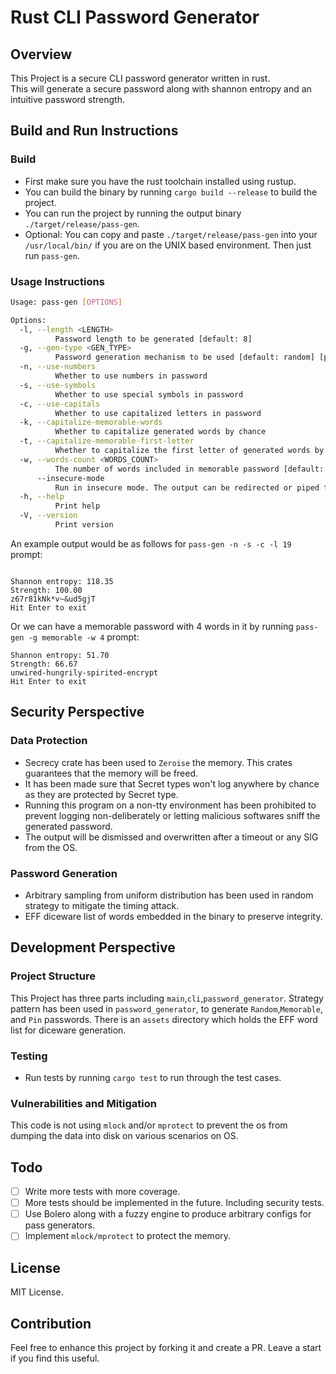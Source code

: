 # Rust CLI Password Generator

## Overview

This Project is a secure CLI password generator written in rust.\
This will generate a secure password along with shannon entropy and an intuitive password strength.

## Build and Run Instructions

### Build

- First make sure you have the rust toolchain installed using rustup.
- You can build the binary by running `cargo build --release` to build the project.
- You can run the project by running the output binary `./target/release/pass-gen`.
- Optional: You can copy and paste `./target/release/pass-gen` into your `/usr/local/bin/` if you are on the UNIX based environment. Then just run `pass-gen`.

### Usage Instructions

```bash
Usage: pass-gen [OPTIONS]

Options:
  -l, --length <LENGTH>
          Password length to be generated [default: 8]
  -g, --gen-type <GEN_TYPE>
          Password generation mechanism to be used [default: random] [possible values: random, pin, memorable]
  -n, --use-numbers
          Whether to use numbers in password
  -s, --use-symbols
          Whether to use special symbols in password
  -c, --use-capitals
          Whether to use capitalized letters in password
  -k, --capitalize-memorable-words
          Whether to capitalize generated words by chance
  -t, --capitalize-memorable-first-letter
          Whether to capitalize the first letter of generated words by chance
  -w, --words-count <WORDS_COUNT>
          The number of words included in memorable password [default: 5]
      --insecure-mode
          Run in insecure mode. The output can be redirected or piped to files or non terminal environments
  -h, --help
          Print help
  -V, --version
          Print version
```

An example output would be as follows for `pass-gen -n -s -c -l 19` prompt:

```

Shannon entropy: 118.35
Strength: 100.00
z67r81kNk*v~&ud5gjT
Hit Enter to exit
```

Or we can have a memorable password with 4 words in it by running `pass-gen -g memorable -w 4` prompt:

```
Shannon entropy: 51.70
Strength: 66.67
unwired-hungrily-spirited-encrypt
Hit Enter to exit
```

## Security Perspective

### Data Protection

- Secrecy crate has been used to `Zeroise` the memory. This crates guarantees that the memory will be freed.
- It has been made sure that Secret types won't log anywhere by chance as they are protected by Secret type.
- Running this program on a non-tty environment has been prohibited to prevent logging non-deliberately or letting malicious softwares sniff the generated password.
- The output will be dismissed and overwritten after a timeout or any SIG from the OS.

### Password Generation

- Arbitrary sampling from uniform distribution has been used in random strategy to mitigate the timing attack.
- EFF diceware list of words embedded in the binary to preserve integrity.

## Development Perspective

### Project Structure

This Project has three parts including `main`,`cli`,`password_generator`.
Strategy pattern has been used in `password_generator`, to generate `Random`,`Memorable`, and `Pin` passwords.
There is an `assets` directory which holds the EFF word list for diceware generation.

### Testing

- Run tests by running `cargo test` to run through the test cases. 

### Vulnerabilities and Mitigation

This code is not using `mlock` and/or `mprotect` to prevent the os from dumping the data into disk on various scenarios on OS.

## Todo

- [ ] Write more tests with more coverage.
- [ ] More tests should be implemented in the future. Including security tests.
- [ ] Use Bolero along with a fuzzy engine to produce arbitrary configs for pass generators.
- [ ] Implement `mlock/mprotect` to protect the memory.

## License

MIT License.

## Contribution

Feel free to enhance this project by forking it and create a PR.
Leave a start if you find this useful.
